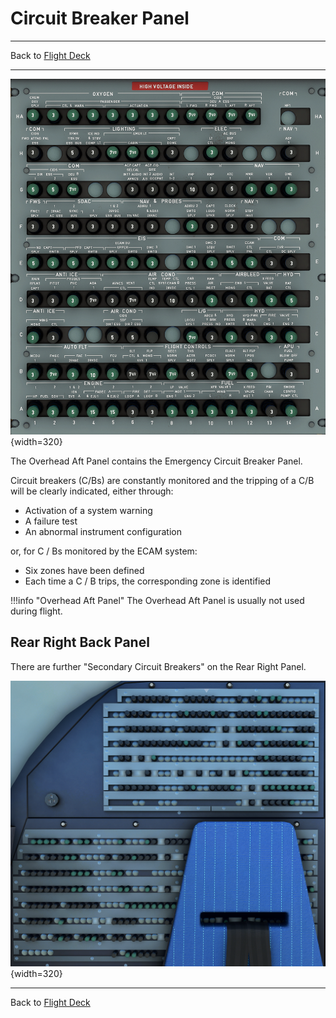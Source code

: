 # Circuit Breaker Panel

---

Back to [Flight Deck](../flight-deck.md)

---

![Circuit Breaker Panel](../../assets/a32nx-briefing/overhead-aft-panel/Circuit-Breaker.png "Circuit Breaker Panel"){width=320}

The Overhead Aft Panel contains the Emergency Circuit Breaker Panel.

Circuit breakers (C/Bs) are constantly monitored and the tripping of a C/B will be clearly indicated, either through:

-	Activation of a system warning
- 	A failure test
-	An abnormal instrument configuration

or, for C / Bs monitored by the ECAM system:

- Six zones have been defined
- Each time a C / B trips, the corresponding zone is 	identified

!!!info "Overhead Aft Panel"
    The Overhead Aft Panel is usually not used during flight.

## Rear Right Back Panel

There are further "Secondary Circuit Breakers" on the Rear Right Panel.

![Rear Right Back Panel](../../assets/a32nx-briefing/overhead-aft-panel/Rear-Right-Back-Panel.png "Rear Right Back Panel"){width=320}

---

Back to [Flight Deck](../flight-deck.md)
